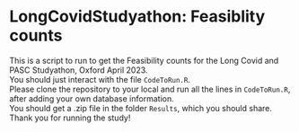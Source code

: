 # LongCovidStudyathon: Feasiblity counts

This is a script to run to get the Feasibility counts for the Long Covid and PASC Studyathon, Oxford April 2023. \
You should just interact with the file `CodeToRun.R`. \
Please clone the repository to your local and run all the lines in `CodeToRun.R`, after adding your own database information.\
You should get a .zip file in the folder `Results`, which you should share. \
Thank you for running the study!
